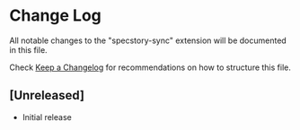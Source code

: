 # Change Log

All notable changes to the "specstory-sync" extension will be documented in this file.

Check [Keep a Changelog](http://keepachangelog.com/) for recommendations on how to structure this file.

## [Unreleased]

- Initial release